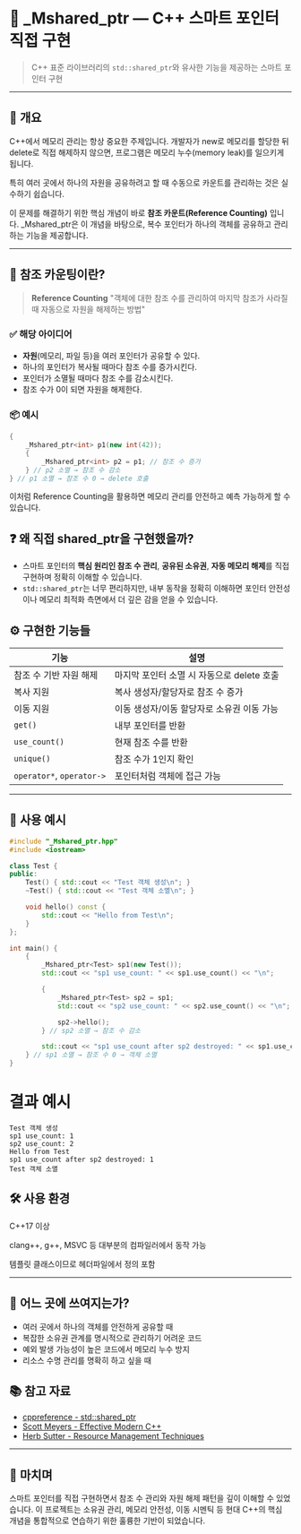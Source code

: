 # 🧠 _Mshared_ptr — C++ 스마트 포인터 직접 구현

> C++ 표준 라이브러리의 `std::shared_ptr`와 유사한 기능을 제공하는 스마트 포인터 구현

---

## 📌 개요

C++에서 메모리 관리는 항상 중요한 주제입니다.
개발자가 new로 메모리를 할당한 뒤 delete로 직접 해제하지 않으면, 프로그램은 메모리 누수(memory leak)를 일으키게 됩니다.

특히 여러 곳에서 하나의 자원을 공유하려고 할 때 수동으로 카운트를 관리하는 것은 실수하기 쉽습니다.

이 문제를 해결하기 위한 핵심 개념이 바로 **참조 카운트(Reference Counting)** 입니다.
_Mshared_ptr은 이 개념을 바탕으로, 복수 포인터가 하나의 객체를 공유하고 관리하는 기능을 제공합니다.

---

## 📜 참조 카운팅이란?

> **Reference Counting**
"객체에 대한 참조 수를 관리하여 마지막 참조가 사라질 때 자동으로 자원을 해제하는 방법"

### ✅ 해당 아이디어

- **자원**(메모리, 파일 등)을 여러 포인터가 공유할 수 있다.
- 하나의 포인터가 복사될 때마다 참조 수를 증가시킨다.
- 포인터가 소멸될 때마다 참조 수를 감소시킨다.
- 참조 수가 0이 되면 자원을 해제한다.

### 📦 예시

```cpp
{
    _Mshared_ptr<int> p1(new int(42));
    {
        _Mshared_ptr<int> p2 = p1; // 참조 수 증가
    } // p2 소멸 → 참조 수 감소
} // p1 소멸 → 참조 수 0 → delete 호출
```
이처럼 Reference Counting을 활용하면 메모리 관리를 안전하고 예측 가능하게 할 수 있습니다.

## ❓ 왜 직접 shared_ptr을 구현했을까?

- 스마트 포인터의 **핵심 원리인 참조 수 관리**, **공유된 소유권**, **자동 메모리 해제**를 직접 구현하며 정확히 이해할 수 있습니다.
- `std::shared_ptr`는 너무 편리하지만, 내부 동작을 정확히 이해하면 포인터 안전성이나 메모리 최적화 측면에서 더 깊은 감을 얻을 수 있습니다.



## ⚙️ 구현한 기능들

| 기능                     | 설명 |
|--------------------------|------|
| 참조 수 기반 자원 해제    | 마지막 포인터 소멸 시 자동으로 delete 호출 |
| 복사 지원                | 복사 생성자/할당자로 참조 수 증가 |
| 이동 지원                | 이동 생성자/이동 할당자로 소유권 이동 가능 |
| `get()`                  | 내부 포인터를 반환 |
| `use_count()`             | 현재 참조 수를 반환 |
| `unique()`               | 참조 수가 1인지 확인 |
| `operator*`, `operator->` | 포인터처럼 객체에 접근 가능 |

---

## 🚪 사용 예시

```cpp
#include "_Mshared_ptr.hpp"
#include <iostream>

class Test {
public:
    Test() { std::cout << "Test 객체 생성\n"; }
    ~Test() { std::cout << "Test 객체 소멸\n"; }

    void hello() const {
        std::cout << "Hello from Test\n";
    }
};

int main() {
    {
        _Mshared_ptr<Test> sp1(new Test());
        std::cout << "sp1 use_count: " << sp1.use_count() << "\n";

        {
            _Mshared_ptr<Test> sp2 = sp1;
            std::cout << "sp2 use_count: " << sp2.use_count() << "\n";

            sp2->hello();
        } // sp2 소멸 → 참조 수 감소

        std::cout << "sp1 use_count after sp2 destroyed: " << sp1.use_count() << "\n";
    } // sp1 소멸 → 참조 수 0 → 객체 소멸
}
```
# 결과 예시
```
Test 객체 생성
sp1 use_count: 1
sp2 use_count: 2
Hello from Test
sp1 use_count after sp2 destroyed: 1
Test 객체 소멸
```

## 🛠️ 사용 환경

C++17 이상

clang++, g++, MSVC 등 대부분의 컴파일러에서 동작 가능

템플릿 클래스이므로 헤더파일에서 정의 포함
___

## 🧰 어느 곳에 쓰여지는가?
- 여러 곳에서 하나의 객체를 안전하게 공유할 때
- 복잡한 소유권 관계를 명시적으로 관리하기 어려운 코드
- 예외 발생 가능성이 높은 코드에서 메모리 누수 방지
- 리소스 수명 관리를 명확히 하고 싶을 때

## 📚 참고 자료

- [cppreference - std::shared_ptr](https://en.cppreference.com/w/cpp/memory/shared_ptr)
- [Scott Meyers - Effective Modern C++](https://www.oreilly.com/library/view/effective-modern-c/9781491908419/)
- [Herb Sutter - Resource Management Techniques](https://herbsutter.com/)

---

## 🔖 마치며

스마트 포인터를 직접 구현하면서 참조 수 관리와 자원 해제 패턴을 깊이 이해할 수 있었습니다.
이 프로젝트는 소유권 관리, 메모리 안전성, 이동 시멘틱 등 현대 C++의 핵심 개념을 통합적으로 연습하기 위한 훌륭한 기반이 되었습니다.
